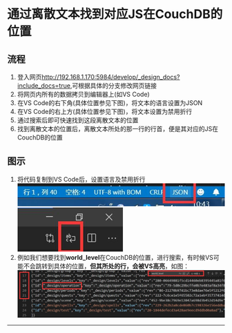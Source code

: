 # 通过离散文本找到对应JS在CouchDB的位置

## 流程

1. 登入网页<http://192.168.1.170:5984/develop/_design_docs?include_docs=true>,可根据具体的分支修改网页链接
2. 将网页内所有的数据拷贝到编辑器上(如VS Code)
3. 在VS Code的右下角(具体位置参见下图)，将文本的语言设置为JSON
4. 在VS Code的右上方(具体位置参见下图)，将文本设置为禁用折行
5. 通过搜索后即可快速找到这段离散文本的位置
6. 找到离散文本的位置后，离散文本所处的那一行的行首，便是其对应的JS在CouchDB的位置

## 图示

1. 将代码复制到VS Code后，设置语言及禁用折行
![avatar](/res/TIM截图20190910104354.jpg)
![avatar](/res/TIM截图20190910104749.jpg)
2. 例如我们想要找到**world_level**在CouchDB的位置，进行搜索，有时候VS可能不会跳转到具体的位置，**但其所处的行，会被VS高亮**，如图：
![avatar](/res/TIM截图20190909175151.jpg)

---
